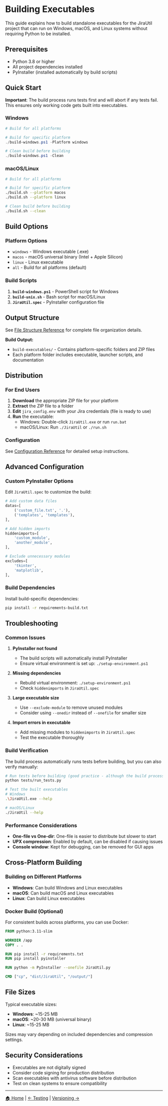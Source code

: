# Building Executables

This guide explains how to build standalone executables for the JiraUtil project that can run on Windows, macOS, and Linux systems without requiring Python to be installed.

## Prerequisites

- Python 3.8 or higher
- All project dependencies installed
- PyInstaller (installed automatically by build scripts)

## Quick Start

**Important**: The build process runs tests first and will abort if any tests fail. This ensures only working code gets built into executables.

### Windows

```powershell
# Build for all platforms

# Build for specific platform
./build-windows.ps1 -Platform windows

# Clean build before building
./build-windows.ps1 -Clean
```

### macOS/Linux

```bash
# Build for all platforms

# Build for specific platform
./build.sh --platform macos
./build.sh --platform linux

# Clean build before building
./build.sh --clean
```

## Build Options

### Platform Options

- `windows` - Windows executable (.exe)
- `macos` - macOS universal binary (Intel + Apple Silicon)
- `linux` - Linux executable
- `all` - Build for all platforms (default)

### Build Scripts

1. **`build-windows.ps1`** - PowerShell script for Windows
2. **`build-unix.sh`** - Bash script for macOS/Linux
3. **`JiraUtil.spec`** - PyInstaller configuration file

## Output Structure

See [File Structure Reference](shared/file-structure.md) for complete file organization details.

**Build Output:**

- `build-executables/` - Contains platform-specific folders and ZIP files
- Each platform folder includes executable, launcher scripts, and documentation

## Distribution

### For End Users

1. **Download** the appropriate ZIP file for your platform
2. **Extract** the ZIP file to a folder
3. **Edit** `jira_config.env` with your Jira credentials (file is ready to use)
4. **Run** the executable:
   - Windows: Double-click `JiraUtil.exe` or run `run.bat`
   - macOS/Linux: Run `./JiraUtil` or `./run.sh`

### Configuration

See [Configuration Reference](shared/configuration.md) for detailed setup instructions.

## Advanced Configuration

### Custom PyInstaller Options

Edit `JiraUtil.spec` to customize the build:

```python
# Add custom data files
datas=[
    ('custom_file.txt', '.'),
    ('templates', 'templates'),
],

# Add hidden imports
hiddenimports=[
    'custom_module',
    'another_module',
],

# Exclude unnecessary modules
excludes=[
    'tkinter',
    'matplotlib',
],
```

### Build Dependencies

Install build-specific dependencies:

```bash
pip install -r requirements-build.txt
```

## Troubleshooting

### Common Issues

1. **PyInstaller not found**
   - The build scripts will automatically install PyInstaller
   - Ensure virtual environment is set up: `./setup-environment.ps1`

2. **Missing dependencies**
   - Rebuild virtual environment: `./setup-environment.ps1`
   - Check `hiddenimports` in `JiraUtil.spec`

3. **Large executable size**
   - Use `--exclude-module` to remove unused modules
   - Consider using `--onedir` instead of `--onefile` for smaller size

4. **Import errors in executable**
   - Add missing modules to `hiddenimports` in `JiraUtil.spec`
   - Test the executable thoroughly

### Build Verification

The build process automatically runs tests before building, but you can also verify manually:

```bash
# Run tests before building (good practice - although the build process runs the tests as well )
python tests/run_tests.py

# Test the built executables
# Windows
.\JiraUtil.exe --help

# macOS/Linux
./JiraUtil --help
```

### Performance Considerations

- **One-file vs One-dir**: One-file is easier to distribute but slower to start
- **UPX compression**: Enabled by default, can be disabled if causing issues
- **Console window**: Kept for debugging, can be removed for GUI apps

## Cross-Platform Building

### Building on Different Platforms

- **Windows**: Can build Windows and Linux executables
- **macOS**: Can build macOS and Linux executables  
- **Linux**: Can build Linux executables

### Docker Build (Optional)

For consistent builds across platforms, you can use Docker:

```dockerfile
FROM python:3.11-slim

WORKDIR /app
COPY . .

RUN pip install -r requirements.txt
RUN pip install pyinstaller

RUN python -m PyInstaller --onefile JiraUtil.py

CMD ["cp", "dist/JiraUtil", "/output/"]
```

## File Sizes

Typical executable sizes:

- **Windows**: ~15-25 MB
- **macOS**: ~20-30 MB (universal binary)
- **Linux**: ~15-25 MB

Sizes may vary depending on included dependencies and compression settings.

## Security Considerations

- Executables are not digitally signed
- Consider code signing for production distribution
- Scan executables with antivirus software before distribution
- Test on clean systems to ensure compatibility

---

[🏠 Home](../README.md) | [← Testing](testing.md) | [Versioning →](versioning.md)
